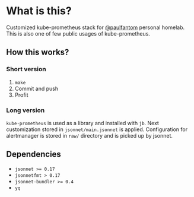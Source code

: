 # What is this?

Customized kube-prometheus stack for [@paulfantom](https://github.com/paulfantom) personal homelab. This is also one of few public usages of kube-prometheus.

## How this works?

### Short version

1. `make`
2. Commit and push
3. Profit

### Long version

`kube-prometheus` is used as a library and installed with `jb`. Next customization stored in `jsonnet/main.jsonnet` is
applied. Configuration for alertmanager is stored in `raw/` directory and is picked up by jsonnet.

## Dependencies

- `jsonnet >= 0.17`
- `jsonnetfmt > 0.17`
- `jsonnet-bundler >= 0.4`
- `yq`
